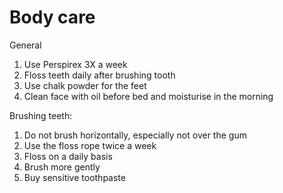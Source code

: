 # Body care
General
1.	Use Perspirex 3X a week
2.	Floss teeth daily after brushing tooth 
3.	Use chalk powder for the feet
4.	Clean face with oil before bed and moisturise in the morning 

Brushing teeth:
1.	Do not brush horizontally, especially not over the gum
2.	Use the floss rope twice a week
3.	Floss on a daily basis 
4.	Brush more gently
5.	Buy sensitive toothpaste 
